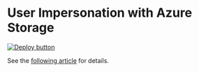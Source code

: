 # User Impersonation with Azure Storage

[![Deploy button](http://azuredeploy.net/deploybutton.png)](https://portal.azure.com/#create/Microsoft.Template/uri/https%3A%2F%2Fraw.githubusercontent.com%2Fvplauzon%2Fdata-explorer%2Fmaster%2Fimpersonation-storage%2Fdeploy.json)

See the [following article](https://vincentlauzon.com/2020/02/27/impersonating-user-in-adls-with-kusto) for details.

